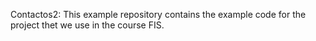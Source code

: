 Contactos2:
This example  repository contains the example code for the project thet we use in the course FIS.
